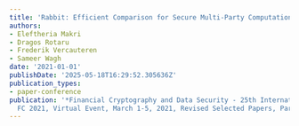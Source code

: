 ```yaml
---
title: 'Rabbit: Efficient Comparison for Secure Multi-Party Computation'
authors:
- Eleftheria Makri
- Dragos Rotaru
- Frederik Vercauteren
- Sameer Wagh
date: '2021-01-01'
publishDate: '2025-05-18T16:29:52.305636Z'
publication_types:
- paper-conference
publication: '*Financial Cryptography and Data Security - 25th International Conference,
  FC 2021, Virtual Event, March 1-5, 2021, Revised Selected Papers, Part I*'
---
```

